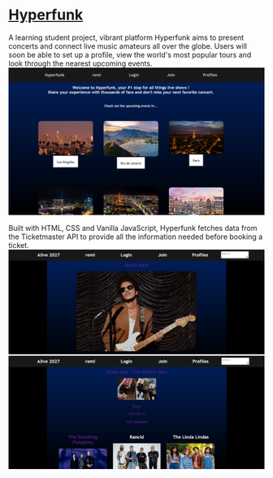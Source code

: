 # [Hyperfunk](https://harfore.github.io/Alive2027/)
A learning student project, vibrant platform Hyperfunk aims to present concerts and connect live music amateurs all over the globe. Users will soon be able to set up a profile, view the world's most popular tours and look through the nearest upcoming events.
![hyperfunk main image](./images/Readme/RDME1_MAIN.png)

Built with HTML, CSS and Vanilla JavaScript, Hyperfunk fetches data from the Ticketmaster API to provide all the information needed before booking a ticket.
![hyperfunk event example](./images/Readme/RDME_LA_EVENT_1.png)
![hyperfunk event example](./images/Readme/RDME_LA_EVENT_2.png)

